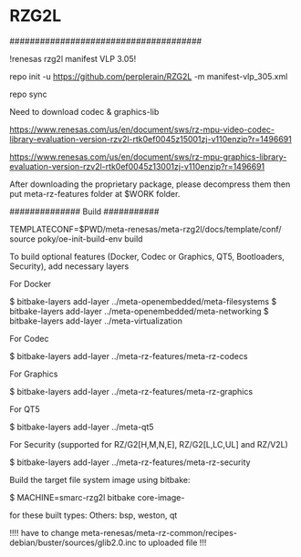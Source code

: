 # RZG2L

######################################

!renesas rzg2l manifest VLP 3.05!


repo init -u https://github.com/perplerain/RZG2L -m manifest-vlp_305.xml

repo sync

Need to download codec & graphics-lib

https://www.renesas.com/us/en/document/sws/rz-mpu-video-codec-library-evaluation-version-rzv2l-rtk0ef0045z15001zj-v110enzip?r=1496691

https://www.renesas.com/us/en/document/sws/rz-mpu-graphics-library-evaluation-version-rzv2l-rtk0ef0045z13001zj-v110enzip?r=1496691

After downloading the proprietary package, please decompress them then put meta-rz-features folder at $WORK folder.

############## Build ###########

TEMPLATECONF=$PWD/meta-renesas/meta-rzg2l/docs/template/conf/ source poky/oe-init-build-env build

To build optional features (Docker, Codec or Graphics, QT5, Bootloaders, Security), add necessary layers

For Docker

$ bitbake-layers add-layer ../meta-openembedded/meta-filesystems
$ bitbake-layers add-layer ../meta-openembedded/meta-networking
$ bitbake-layers add-layer ../meta-virtualization

For Codec

$ bitbake-layers add-layer ../meta-rz-features/meta-rz-codecs

For Graphics

$ bitbake-layers add-layer ../meta-rz-features/meta-rz-graphics

For QT5

$ bitbake-layers add-layer ../meta-qt5

For Security (supported for RZ/G2[H,M,N,E], RZ/G2[L,LC,UL] and RZ/V2L)

$ bitbake-layers add-layer ../meta-rz-features/meta-rz-security

Build the target file system image using bitbake:

$ MACHINE=smarc-rzg2l bitbake core-image-<target>

<target> for these built types:
Others: bsp, weston, qt

!!!! have to change meta-renesas/meta-rz-common/recipes-debian/buster/sources/glib2.0.inc to uploaded file !!!
